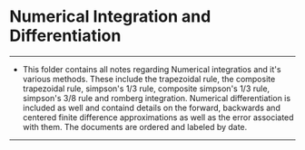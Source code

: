 # Numerical Integration and Differentiation
---
* This folder contains all notes regarding Numerical integratios and it's various methods. These include the trapezoidal rule, the composite trapezoidal rule, simpson's 1/3 rule, composite simpson's 1/3 rule, simpson's 3/8 rule and romberg integration. Numerical differentiation is included as well and containd details on the forward, backwards and centered finite difference approximations as well as the error associated with them. The documents are ordered and labeled by date.
---
